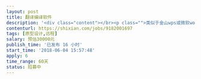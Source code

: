 ```yaml
---                
layout: post       
title: 翻译编译软件           
description: '<div class="content"></br><p class="">类似于金山wps或微软word，为翻译人员提供一个编辑的翻译工具。</p></br><p class="">譬如，英文段落自然分开，便于每一段下对应翻译，还有专业词组的提醒。</p></br><p class="">还有进度管理和与客户端沟通的功能。</p></br><p class="">先期做中英文，后期增加其它语言。</br></p></br></div>'     
contenturl: https://shixian.com/jobs/9182001697      
tags: [原型设计,远程]            
salary: 预估30000元          
publish_time: '已发布 16 小时'         
start_time: '2018-06-04 15:57:48'           
apply: 6                   
time_range: 60天              
status: 招募中                  
---                 
```

